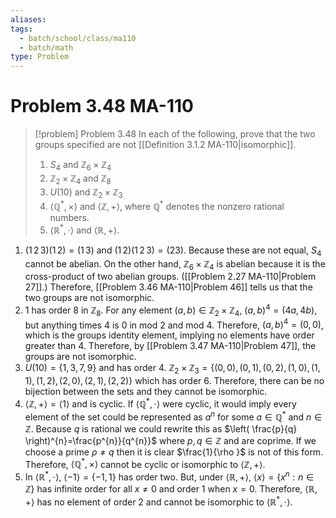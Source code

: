 ```yaml
---
aliases: 
tags:
  - batch/school/class/ma110
  - batch/math
type: Problem
---
```

# Problem 3.48 MA-110

> [!problem] Problem 3.48
> In each of the following, prove that the two groups specified are not [[Definition 3.1.2 MA-110|isomorphic]].
> 1. $S_{4}$ and $\mathbb{Z}_{6}\times \mathbb{Z}_{4}$
> 2. $\mathbb{Z}_{2}\times \mathbb{Z}_{4}$ and $\mathbb{Z}_{8}$
> 3. $U(10)$ and $\mathbb{Z}_{2}\times \mathbb{Z}_{3}$
> 4. $\langle \mathbb{Q}^{*},\times \rangle$ and $\langle \mathbb{Z},+\rangle$, where $\mathbb{Q}^{*}$ denotes the nonzero rational numbers.
> 5. $\langle \mathbb{R}^{*}, \cdot\rangle$ and $\langle \mathbb{R},+\rangle$.

1. $(1\,2\,3)(1\,2)=(1\,3)$ and $(1\,2)(1\,2\,3)=(23)$. Because these are not equal, $S_{4}$ cannot be abelian. On the other hand, $\mathbb{Z}_{6}\times \mathbb{Z}_{4}$ is abelian because it is the cross-product of two abelian groups. ([[Problem 2.27 MA-110|Problem 27]].) Therefore, [[Problem 3.46 MA-110|Problem 46]] tells us that the two groups are not isomorphic.
2. $1$ has order $8$ in $\mathbb{Z}_{8}$. For any element $(a,b) \in \mathbb{Z}_{2}\times \mathbb{Z}_{4}$, $(a,b)^{4}=(4a,4b)$, but anything times $4$ is $0$ in mod 2 and mod 4. Therefore, $(a,b)^{4}=(0,0)$, which is the groups identity element, implying no elements have order greater than 4. Therefore, by [[Problem 3.47 MA-110|Problem 47]], the groups are not isomorphic.
3. $U(10)=\{ 1,3,7,9 \}$ and has order 4. $\mathbb{Z}_{2}\times \mathbb{Z}_{3}= \{ (0,0),(0,1),(0,2),(1,0),(1,1),(1,2),(2,0),(2,1),(2,2) \}$ which has order $6$. Therefore, there can be no bijection between the sets and they cannot be isomorphic.
4. $\langle \mathbb{Z},+\rangle=\langle 1\rangle$ and is cyclic. If $\langle \mathbb{Q}^{*}, \cdot \rangle$ were cyclic, it would imply every element of the set could be represented as $a^{n}$ for some $a \in \mathbb{Q}^{*}$ and $n \in \mathbb{Z}$. Because $q$ is rational we could rewrite this as $\left( \frac{p}{q} \right)^{n}=\frac{p^{n}}{q^{n}}$ where $p,q \in \mathbb{Z}$ and are coprime. If we choose a prime $\rho\neq q$ then it is clear $\frac{1}{\rho }$ is not of this form. Therefore, $\langle \mathbb{Q}^{*}, \times \rangle$ cannot be cyclic or isomorphic to $\langle \mathbb{Z},+\rangle$.
5. In $\langle \mathbb{R}^{*},  \cdot \rangle$, $\langle -1\rangle=\{ -1,1 \}$ has order two. But, under $\langle \mathbb{R},  +\rangle$, $\langle x\rangle=\{ x^{n}:n \in \mathbb{Z} \}$ has infinite order for all $x\neq0$ and order $1$ when $x=0$. Therefore, $\langle \mathbb{R},+\rangle$ has no element of order $2$ and cannot be isomorphic to $\langle \mathbb{R}^{*},  \cdot \rangle$.
